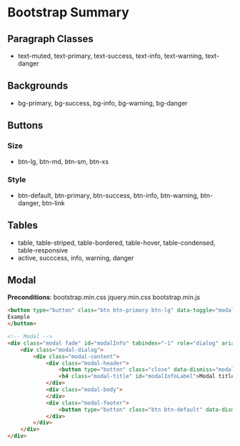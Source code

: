 # Bootstrap Summary

## Paragraph Classes

- text-muted, text-primary, text-success, text-info, text-warning, text-danger

## Backgrounds

- bg-primary, bg-success, bg-info, bg-warning, bg-danger

## Buttons

### Size

- btn-lg, btn-md, btn-sm, btn-xs

### Style

- btn-default, btn-primary, btn-success, btn-info, btn-warning, btn-danger, btn-link

## Tables

- table, table-striped, table-bordered, table-hover, table-condensed, table-responsive
- active, succcess, info, warning, danger

## Modal

**Preconditions**: bootstrap.min.css jquery.min.css bootstrap.min.js

```html
<button type="button" class="btn btn-primary btn-lg" data-toggle="modal" data-target="#modalInfo">
Example
</button>
```

```html
<!-- Modal -->
<div class="modal fade" id="modalInfo" tabindex="-1" role="dialog" aria-labelledby="modalInfoLabel" aria-hidden="true">
    <div class="modal-dialog">
        <div class="modal-content">
            <div class="modal-header">
                <button type="button" class="close" data-dismiss="modal" aria-label="Close"><span aria-hidden="true">&times;</span></button>
                <h4 class="modal-title" id="modalInfoLabel">Modal title</h4>
            </div>
            <div class="modal-body">
            </div>
            <div class="modal-footer">
                <button type="button" class="btn btn-default" data-dismiss="modal">Close</button>
            </div>
        </div>
    </div>
</div>
```